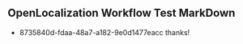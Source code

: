 ## OpenLocalization Workflow Test MarkDown
* 8735840d-fdaa-48a7-a182-9e0d1477eacc thanks!

<!--HONumber=Aug16_HO4-->


